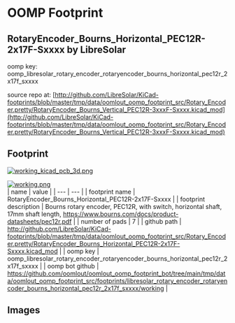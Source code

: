 # OOMP Footprint  
## RotaryEncoder_Bourns_Horizontal_PEC12R-2x17F-Sxxxx  by LibreSolar  
  
oomp key: oomp_libresolar_rotary_encoder_rotaryencoder_bourns_horizontal_pec12r_2x17f_sxxxx  
  
source repo at: [http://github.com/LibreSolar/KiCad-footprints/blob/master/tmp/data/oomlout_oomp_footprint_src/Rotary_Encoder.pretty/RotaryEncoder_Bourns_Vertical_PEC12R-3xxxF-Sxxxx.kicad_mod](http://github.com/LibreSolar/KiCad-footprints/blob/master/tmp/data/oomlout_oomp_footprint_src/Rotary_Encoder.pretty/RotaryEncoder_Bourns_Vertical_PEC12R-3xxxF-Sxxxx.kicad_mod)  
## Footprint  
  
[![working_kicad_pcb_3d.png](working_kicad_pcb_3d_600.png)](working_kicad_pcb_3d.png)  
  
[![working.png](working_600.png)](working.png)  
| name | value | 
| --- | --- | 
| footprint name | RotaryEncoder_Bourns_Horizontal_PEC12R-2x17F-Sxxxx | 
| footprint description | Bourns rotary encoder, PEC12R, with switch, horizontal shaft, 17mm shaft length, https://www.bourns.com/docs/product-datasheets/pec12r.pdf | 
| number of pads | 7 | 
| github path | http://github.com/LibreSolar/KiCad-footprints/blob/master/tmp/data/oomlout_oomp_footprint_src/Rotary_Encoder.pretty/RotaryEncoder_Bourns_Horizontal_PEC12R-2x17F-Sxxxx.kicad_mod | 
| oomp key | oomp_libresolar_rotary_encoder_rotaryencoder_bourns_horizontal_pec12r_2x17f_sxxxx | 
| oomp bot github | https://github.com/oomlout/oomlout_oomp_footprint_bot/tree/main/tmp/data/oomlout_oomp_footprint_src/footprints/libresolar_rotary_encoder_rotaryencoder_bourns_horizontal_pec12r_2x17f_sxxxx/working | 
## Images  
